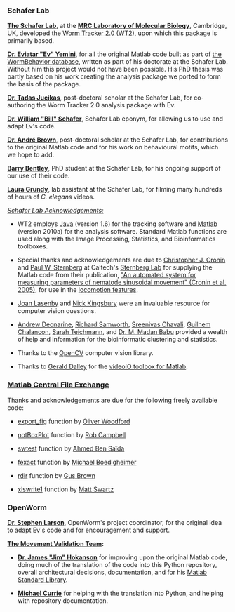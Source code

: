 ### Schafer Lab ###

**[The Schafer Lab](http://www2.mrc-lmb.cam.ac.uk/groups/wschafer/)**, at the **[MRC Laboratory of Molecular Biology](http://www2.mrc-lmb.cam.ac.uk/)**, Cambridge, UK, developed the [Worm Tracker 2.0 (WT2)](http://www.mrc-lmb.cam.ac.uk/wormtracker/), upon which this package is primarily based.

[**Dr. Eviatar "Ev" Yemini**](https://sites.google.com/site/openarchitecture1/3-contributors-and-syntax/ev-yemini), for all the original Matlab code built as part of [the WormBehavior database](http://wormbehavior.mrc-lmb.cam.ac.uk/), written as part of his doctorate at the Schafer Lab.  Without him this project would not have been possible.  His PhD thesis was partly based on his work creating the analysis package we ported to form the basis of the package.

[**Dr. Tadas Jucikas**](https://www.linkedin.com/in/tjucikas), post-doctoral scholar at the Schafer Lab, for co-authoring the Worm Tracker 2.0 analysis package with Ev.

[**Dr. William "Bill" Schafer**](http://www2.mrc-lmb.cam.ac.uk/group-leaders/n-to-s/william-schafer/), Schafer Lab eponym, for allowing us to use and adapt Ev's code.

[**Dr. André Brown**](http://www2.mrc-lmb.cam.ac.uk/groups/wschafer/people2.html), post-doctoral scholar at the Schafer Lab, for contributions to the original Matlab code and for his work on behavioural motifs, which we hope to add.

[**Barry Bentley**](http://www.neuroscience.cam.ac.uk/directory/profile.php?bb421), PhD student at the Schafer Lab, for his ongoing support of our use of their code.

[**Laura Grundy**](http://www2.mrc-lmb.cam.ac.uk/group-leaders/n-to-s/william-schafer/), lab assistant at the Schafer Lab, for filming many hundreds of hours of *C. elegans* videos.

*[Schafer Lab Acknowledgements:](https://github.com/openworm/SegWorm/blob/master/Worms/Printing/methodsTIF.m#L1514)*

- WT2 employs [Java](http://en.wikipedia.org/wiki/Java_(programming_language)) (version 1.6) for the tracking software and [Matlab](http://www.mathworks.com/products/matlab/) (version 2010a) for the analysis software. Standard Matlab functions are used along with the Image Processing, Statistics, and Bioinformatics toolboxes.

- Special thanks and acknowledgements are due to [Christopher J. Cronin](http://wormlab.caltech.edu/members/pictures/IMG_0084.jpg) and [Paul W. Sternberg](http://wormlab.caltech.edu/members/paul.html) at Caltech's [Sternberg Lab](http://wormlab.caltech.edu/) for supplying the Matlab code from their publication, ["An automated system for measuring parameters of nematode sinusoidal movement" (Cronin et al. 2005)](http://www.ncbi.nlm.nih.gov/pubmed/15698479), for use in the [locomotion features](https://github.com/openworm/movement_validation/blob/master/documentation/Yemini%20Supplemental%20Data/Locomotion.md).

- [Joan Lasenby](http://www-sigproc.eng.cam.ac.uk/Main/JL) and [Nick Kingsbury](http://www-sigproc.eng.cam.ac.uk/Main/NGK) were an invaluable resource for computer vision questions.

- [Andrew Deonarine](http://www.immunology.cam.ac.uk/directory/adeonari@mrc-lmb.cam.ac.uk), [Richard Samworth](http://www.statslab.cam.ac.uk/~rjs57/), [Sreenivas Chavali](http://www.wolfson.cam.ac.uk/people/dr-sreenivas-chavali), [Guilhem Chalancon](http://www.mrc-lmb.cam.ac.uk/genomes/guilhem/), [Sarah Teichmann](http://www.ebi.ac.uk/about/people/sarah-teichmann), and [Dr. M. Madan Babu](http://mbgroup.mrc-lmb.cam.ac.uk/about-m-madan/) provided a wealth of help and information for the bioinformatic clustering and statistics. 

- Thanks to the [OpenCV](http://opencv.org/) computer vision library.

- Thanks to [Gerald Dalley](http://people.csail.mit.edu/dalleyg/) for the [videoIO toolbox for Matlab](http://sourceforge.net/projects/videoio/).

### [Matlab Central File Exchange](http://www.mathworks.com/matlabcentral/fileexchange/) ###

Thanks and acknowledgements are due for the following freely available code:

- [export\_fig](https://github.com/ojwoodford/export_fig) function by [Oliver Woodford](https://github.com/ojwoodford)

- [notBoxPlot](http://www.mathworks.com/matlabcentral/fileexchange/26508-notboxplot-alternative-to-box-plots) function by [Rob Campbell](http://www.mathworks.ca/matlabcentral/fileexchange/authors/49773)

- [swtest](http://www.mathworks.com/matlabcentral/fileexchange/13964-shapiro-wilk-and-shapiro-francia-normality-tests) function by [Ahmed Ben Saïda](http://www.mathworks.com/matlabcentral/fileexchange/authors/27181)

- [fexact](http://www.mathworks.com/matlabcentral/fileexchange/22550-fisher-s-exact-test) function by [Michael Boedigheimer](https://www.linkedin.com/profile/view?id=155041881)

- [rdir](http://www.mathworks.com/matlabcentral/fileexchange/19550-recursive-directory-listing) function by [Gus Brown](http://www.mathworks.gr/matlabcentral/fileexchange/authors/30177)

- [xlswrite1](http://www.mathworks.com/matlabcentral/fileexchange/10465-xlswrite1) function by [Matt Swartz](http://www.mathworks.com/matlabcentral/fileexchange/authors/22868)


### OpenWorm ###

[**Dr. Stephen Larson**](https://github.com/slarson), OpenWorm's project coordinator, for the original idea to adapt Ev's code and for encouragement and support.

**[The Movement Validation Team](https://github.com/orgs/openworm/teams/movement-validation):**

- [**Dr. James "Jim" Hokanson**](https://github.com/JimHokanson) for improving upon the original Matlab code, doing much of the translation of the code into this Python repository, overall architectural decisions, documentation, and for his [Matlab Standard Library](https://github.com/JimHokanson/matlab_standard_library).

- [**Michael Currie**](https://github.com/MichaelCurrie) for helping with the translation into Python, and helping with repository documentation.

